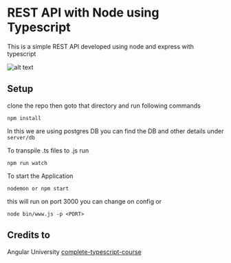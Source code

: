 
# REST API with Node using Typescript

This is a simple REST API developed using node and express with typescript

![alt text](https://image.ibb.co/nAd9OF/logos.png "Node Typescript")


## Setup

clone the repo then goto that directory and run following commands

 `npm install` 

In this we are using postgres DB
 you can find the DB and other details under `server/db` 
 

 To transpile .ts files to .js run

 `npm run watch`

To start the Application

 `nodemon or npm start`

this will run on port 3000 you can change on config or

`node bin/www.js -p <PORT>`




## Credits to
Angular University [complete-typescript-course](https://github.com/angular-university/complete-typescript-course)





